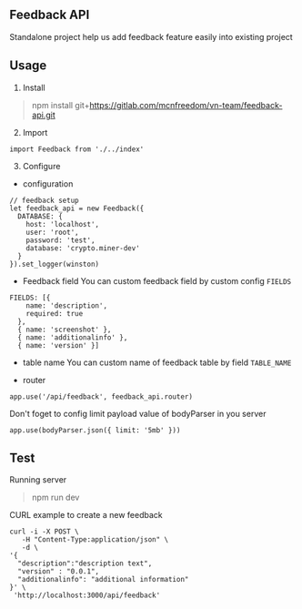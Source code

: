## Feedback API
Standalone project help us add feedback feature easily into existing project

## Usage
1. Install
> npm install git+https://gitlab.com/mcnfreedom/vn-team/feedback-api.git

2. Import
```
import Feedback from './../index'
```

3. Configure
* configuration
```
// feedback setup
let feedback_api = new Feedback({
  DATABASE: {
    host: 'localhost',
    user: 'root',
    password: 'test',
    database: 'crypto.miner-dev'
  }
}).set_logger(winston)
```
* Feedback field
You can custom feedback field by custom config `FIELDS`
```
FIELDS: [{
    name: 'description',
    required: true
  },
  { name: 'screenshot' },
  { name: 'additionalinfo' },
  { name: 'version' }]
```

* table name
You can custom name of feedback table by field `TABLE_NAME`

* router
```
app.use('/api/feedback', feedback_api.router)
```

Don't foget to config limit payload value of bodyParser in you server
```
app.use(bodyParser.json({ limit: '5mb' }))
```

## Test
Running server
> npm run dev

CURL example to create a new feedback
```
curl -i -X POST \
   -H "Content-Type:application/json" \
   -d \
'{
  "description":"description text",
  "version" : "0.0.1",
  "additionalinfo": "additional information"
}' \
 'http://localhost:3000/api/feedback'
```
